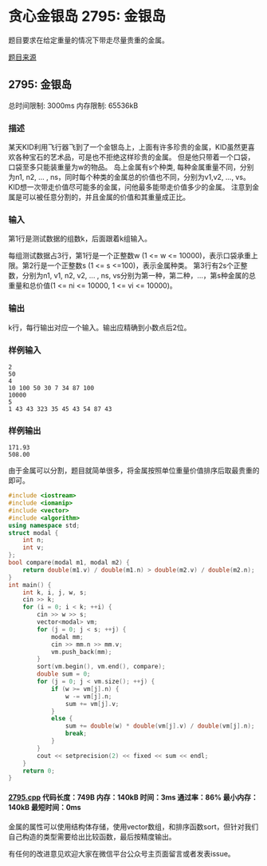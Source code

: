 # 贪心金银岛 2795: 金银岛

题目要求在给定重量的情况下带走尽量贵重的金属。

[题目来源](http://bailian.openjudge.cn/practice/2795/)

## 2795: 金银岛

总时间限制: 3000ms 内存限制: 65536kB

### 描述

某天KID利用飞行器飞到了一个金银岛上，上面有许多珍贵的金属，KID虽然更喜欢各种宝石的艺术品，可是也不拒绝这样珍贵的金属。
但是他只带着一个口袋，口袋至多只能装重量为w的物品。
岛上金属有s个种类, 每种金属重量不同，分别为n1, n2, ... , ns，同时每个种类的金属总的价值也不同，分别为v1,v2, ..., vs。
KID想一次带走价值尽可能多的金属，问他最多能带走价值多少的金属。
注意到金属是可以被任意分割的，并且金属的价值和其重量成正比。

### 输入

第1行是测试数据的组数k，后面跟着k组输入。

每组测试数据占3行，第1行是一个正整数w (1 <= w <= 10000)，表示口袋承重上限。第2行是一个正整数s (1 <= s <=100)，表示金属种类。
第3行有2s个正整数，分别为n1, v1, n2, v2, ... , ns, vs分别为第一种，第二种，...，第s种金属的总重量和总价值(1 <= ni <= 10000, 1 <= vi <= 10000)。

### 输出

k行，每行输出对应一个输入。输出应精确到小数点后2位。

### 样例输入
```
2
50
4
10 100 50 30 7 34 87 100
10000
5
1 43 43 323 35 45 43 54 87 43
```
### 样例输出
```
171.93
508.00
```
由于金属可以分割，题目就简单很多，将金属按照单位重量价值排序后取最贵重的即可。
```cpp
#include <iostream>
#include <iomanip>
#include <vector>
#include <algorithm>
using namespace std;
struct modal {
	int n;
	int v;
};
bool compare(modal m1, modal m2) {
	return double(m1.v) / double(m1.n) > double(m2.v) / double(m2.n);
}
int main() {
	int k, i, j, w, s;
	cin >> k;
	for (i = 0; i < k; ++i) {
		cin >> w >> s;
		vector<modal> vm;
		for (j = 0; j < s; ++j) {
			modal mm;
			cin >> mm.n >> mm.v;
			vm.push_back(mm);
		}
		sort(vm.begin(), vm.end(), compare);
		double sum = 0;
		for (j = 0; j < vm.size(); ++j) {
			if (w >= vm[j].n) {
				w -= vm[j].n;
				sum += vm[j].v;
			}
			else {
				sum += double(w) * double(vm[j].v) / double(vm[j].n);
				break;
			}
		}
		cout << setprecision(2) << fixed << sum << endl;
	}
	return 0;
}
```
#### [2795.cpp](/Code/2700-2799/2795.cpp) 代码长度：749B 内存：140kB 时间：3ms 通过率：86% 最小内存：140kB  最短时间：0ms

金属的属性可以使用结构体存储，使用vector数组，和排序函数sort，但针对我们自己构造的类型需要给出比较函数，最后按精度输出。

有任何的改进意见欢迎大家在微信平台公众号主页面留言或者发表issue。
